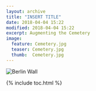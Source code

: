 ```yaml
---
layout: archive
title: "INSERT TITLE"
date: 2018-04-04 15:22
modified: 2018-04-04 15:22
excerpt: Augmenting the Cemetery
image:
  feature: Cemetery.jpg
  teaser: Cemetery.jpg
  thumb:  Cemetery.jpg
---
```

![Berlin Wall](https://virginia.box.com/s/73w7kn5ix9q4a9l3pkdebkbi314r28aa)

{% include toc.html %}
